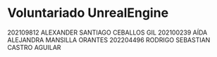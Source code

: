 # Voluntariado UnrealEngine

202109812	 ALEXANDER SANTIAGO CEBALLOS GIL 
202100239	 AÍDA ALEJANDRA MANSILLA ORANTES 
202204496	 RODRIGO SEBASTIAN CASTRO AGUILAR 

